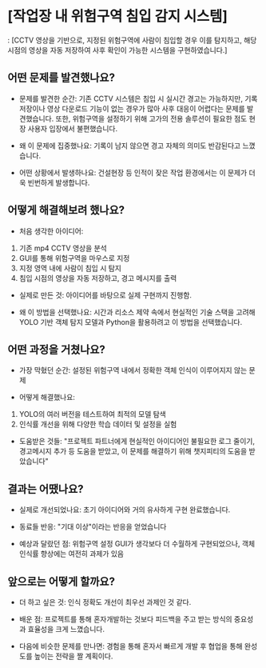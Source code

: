 # [작업장 내 위험구역 침입 감지 시스템]

: [CCTV 영상을 기반으로, 지정된 위험구역에 사람이 침입할 경우 이를 탐지하고, 해당 시점의 영상을 자동 저장하여 사후 확인이 가능한 시스템을 구현하였습니다.]

## 어떤 문제를 발견했나요?

- 문제를 발견한 순간: 기존 CCTV 시스템은 침입 시 실시간 경고는 가능하지만, 기록 저장이나 영상 다운로드 기능이 없는 경우가 많아 사후 대응이 어렵다는 문제를 발견했습니다. 또한, 위험구역을 설정하기 위해 고가의 전용 솔루션이 필요한 점도 현장 사용자 입장에서 불편했습니다.

- 왜 이 문제에 집중했나요: 기록이 남지 않으면 경고 자체의 의미도 반감된다고 느꼈습니다.

- 어떤 상황에서 발생하나요: 건설현장 등 인적이 잦은 작업 환경에서는 이 문제가 더욱 빈번하게 발생합니다.

## 어떻게 해결해보려 했나요?

- 처음 생각한 아이디어: <br>
1. 기존 mp4 CCTV 영상을 분석
2. GUI를 통해 위험구역을 마우스로 지정
3. 지정 영역 내에 사람이 침입 시 탐지
4. 침입 시점의 영상을 자동 저장하고, 경고 메시지를 출력

- 실제로 만든 것: 아이디어를 바탕으로 실제 구현까지 진행함.

- 왜 이 방법을 선택했나요: 시간과 리소스 제약 속에서 현실적인 기술 스택을 고려해 YOLO 기반 객체 탐지 모델과 Python을 활용하려고 이 방법을 선택했습니다.

## 어떤 과정을 거쳤나요?

- 가장 막혔던 순간: 설정된 위험구역 내에서 정확한 객체 인식이 이루어지지 않는 문제

- 어떻게 해결했나요: <br>
1. YOLO의 여러 버전을 테스트하여 최적의 모델 탐색
2. 인식률 개선을 위해 다양한 학습 데이터 및 설정을 실험

- 도움받은 것들: "프로젝트 파트너에게 현실적인 아이디어인 불필요한 로그 줄이기, 경고메시지 추가 등 도움을 받았고, 이 문제를 해결하기 위해 챗지피티의 도움을 받았습니다"

## 결과는 어땠나요?

- 실제로 개선되었나요: 초기 아이디어와 거의 유사하게 구현 완료했습니다.

- 동료들 반응: "기대 이상"이라는 반응을 얻었습니다

- 예상과 달랐던 점: 위험구역 설정 GUI가 생각보다 더 수월하게 구현되었으나, 객체 인식률 향상에는 여전히 과제가 있음

## 앞으로는 어떻게 할까요?

- 더 하고 싶은 것: 인식 정확도 개선이 최우선 과제인 것 같다.

- 배운 점: 프로젝트를 통해 혼자개발하는 것보다 피드백을 주고 받는 방식의 중요성과 효율성을 크게 느꼈습니다.

- 다음에 비슷한 문제를 만나면: 경험을 통해 혼자서 빠르게 개발 후 협업을 통해 완성도를 높이는 전략을 짤 계획이다.